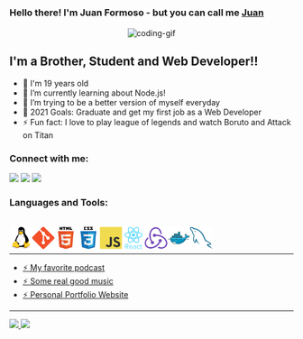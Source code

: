 ### Hello there! I'm Juan Formoso - but you can call me [Juan](https://juanvformoso.netlify.app/)

<div align="center">
  <img align="center" alt="coding-gif" src="https://media.discordapp.net/attachments/379308680413446166/906026008929525760/SPOILER_code-coding.gif?width=375&height=375">
</div>

## I'm a Brother, Student and Web Developer!!

- 🌱 I'm 19 years old
- 🔭 I’m currently learning about Node.js!
- 👯 I’m trying to be a better version of myself everyday
- 🥅 2021 Goals: Graduate and get my first job as a Web Developer
- ⚡ Fun fact: I love to play league of legends and watch Boruto and Attack on Titan

### Connect with me:

<a href="https://www.linkedin.com/in/juanvformoso/" target="_blank"><img src="https://img.shields.io/badge/-LinkedIn-%230077B5?style=for-the-badge&logo=linkedin&logoColor=white" target="_blank"></a>
<a href="mailto:trajano.juan@gmail.com" target="_blank"><img src="https://img.shields.io/badge/-Gmail-%23333?style=for-the-badge&logo=gmail&logoColor=white" target="_blank"></a> 
<a href="https://twitter.com/Juaan_vf" target="_blank"><img src="https://img.shields.io/badge/-Twitter-%230077B5?style=for-the-badge&logo=twitter&logoColor=white" target="_blank"></a>

### Languages and Tools:

<div style="display: inline_block"><br>
  <img src="https://raw.githubusercontent.com/devicons/devicon/master/icons/linux/linux-original.svg" alt="linux" align="left" width="40px" />
  <img src="https://raw.githubusercontent.com/devicons/devicon/master/icons/git/git-original.svg" alt="git" align="left" width="40px" />
  <img src="https://raw.githubusercontent.com/devicons/devicon/master/icons/html5/html5-original-wordmark.svg" alt="html5" align="left" width="40px" /> 
  <img src="https://raw.githubusercontent.com/devicons/devicon/master/icons/css3/css3-original-wordmark.svg" alt="css3" align="left" width="40px" /> 
  <img src="https://raw.githubusercontent.com/devicons/devicon/master/icons/javascript/javascript-original.svg" alt="javascript" align="left" width="40px" /> 
  <img src="https://raw.githubusercontent.com/devicons/devicon/master/icons/react/react-original-wordmark.svg" alt="react" align="left" width="40px" /> 
  <img src="https://raw.githubusercontent.com/devicons/devicon/master/icons/redux/redux-original.svg" alt="redux" align="left" width="40px" />
  <img src="https://raw.githubusercontent.com/devicons/devicon/master/icons/docker/docker-original.svg" alt="docker" align="left" width="40px" />
  <img src="https://raw.githubusercontent.com/devicons/devicon/master/icons/mysql/mysql-original.svg" alt="mysql" align="left" width="40px" />
</div>

<br />
<br />

---
- <a href="https://open.spotify.com/show/2ztVJPyscJurgtYodrgJGy" target="_blank">:zap: My favorite podcast </a>
- <a href="https://open.spotify.com/playlist/0aRfh68YhlpulZ1mKl9Al9?si=F1oMoTC5TP2J4ndkZ5-p_A&utm_source=copy-link&dl_branch=1&nd=1" target="_blank">:zap: Some real good music </a>
- <a href="https://juanvformoso.netlify.app/" target="_blank">:zap: Personal Portfolio Website </a>

---
<div>
  <a href="https://github.com/juan-formoso">
  <img height="180em" src="https://github-readme-stats.vercel.app/api?username=juan-formoso&show_icons=true&theme=dark&include_all_commits=true&count_private=true"/>
  <img height="180em" src="https://github-readme-stats.vercel.app/api/top-langs/?username=juan-formoso&layout=compact&langs_count=7&theme=dark"/>
</div>
